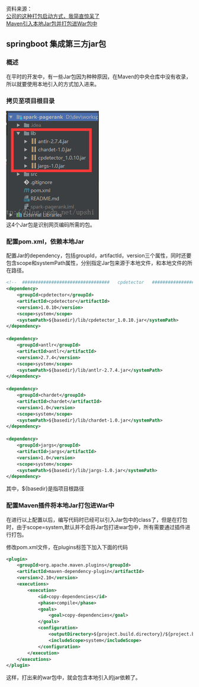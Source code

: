 
资料来源：<br/>
[公司的这种打包启动方式，我简直惊呆了](https://www.toutiao.com/article/7167181389648413199/?app=news_article&timestamp=1668782865&use_new_style=1&req_id=202211182247450102120680220D203191&group_id=7167181389648413199&share_token=6875DFEB-4B8D-4B25-A3E6-D0DBB60B6B83&tt_from=weixin&utm_source=weixin&utm_medium=toutiao_ios&utm_campaign=client_share&wxshare_count=1&source=m_redirect)<br/>
[Maven引入本地Jar包并打包进War包中](https://www.cnblogs.com/zhoudongcq/p/6936757.html)<br/>




## springboot 集成第三方jar包

### 概述

在平时的开发中，有一些Jar包因为种种原因，在Maven的中央仓库中没有收录，所以就要使用本地引入的方式加入进来。

### 拷贝至项目根目录

![拷贝Jar](images\20170410144119819.png)<br/>
这4个Jar包是识别网页编码所需的包。

###  配置pom.xml，依赖本地Jar
配置Jar的dependency，包括groupId，artifactId，version三个属性，同时还要包含scope和systemPath属性，分别指定Jar包来源于本地文件，和本地文件的所在路径。

~~~xml
<!--  #################################   cpdetector   ####################################  -->
<dependency>
    <groupId>cpdetector</groupId>
    <artifactId>cpdetector</artifactId>
    <version>1.0.10</version>
    <scope>system</scope>
    <systemPath>${basedir}/lib/cpdetector_1.0.10.jar</systemPath>
</dependency>

<dependency>
    <groupId>antlr</groupId>
    <artifactId>antlr</artifactId>
    <version>2.7.4</version>
    <scope>system</scope>
    <systemPath>${basedir}/lib/antlr-2.7.4.jar</systemPath>
</dependency>

<dependency>
    <groupId>chardet</groupId>
    <artifactId>chardet</artifactId>
    <version>1.0</version>
    <scope>system</scope>
    <systemPath>${basedir}/lib/chardet-1.0.jar</systemPath>
</dependency>

<dependency>
    <groupId>jargs</groupId>
    <artifactId>jargs</artifactId>
    <version>1.0</version>
    <scope>system</scope>
    <systemPath>${basedir}/lib/jargs-1.0.jar</systemPath>
</dependency>
~~~
其中，${basedir}是指项目根路径

### 配置Maven插件将本地Jar打包进War中

在进行以上配置以后，编写代码时已经可以引入Jar包中的class了，但是在打包时，由于scope=system,默认并不会将Jar包打进war包中，所有需要通过插件进行打包。

修改pom.xml文件，在plugins标签下加入下面的代码
~~~xml
<plugin>
    <groupId>org.apache.maven.plugins</groupId>
    <artifactId>maven-dependency-plugin</artifactId>
    <version>2.10</version>
    <executions>
        <execution>
            <id>copy-dependencies</id>
            <phase>compile</phase>
            <goals>
                <goal>copy-dependencies</goal>
            </goals>
            <configuration>
                <outputDirectory>${project.build.directory}/${project.build.finalName}/WEB-INF/lib</outputDirectory>
                <includeScope>system</includeScope>
            </configuration>
        </execution>
    </executions>
</plugin>
~~~
这样，打出来的war包中，就会包含本地引入的jar依赖了。

